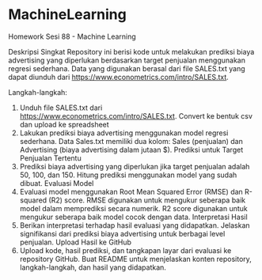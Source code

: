 # MachineLearning
Homework Sesi 88 - Machine Learning

Deskripsi Singkat Repository ini berisi kode untuk melakukan prediksi biaya advertising yang diperlukan berdasarkan target penjualan menggunakan regresi sederhana. Data yang digunakan berasal dari file SALES.txt yang dapat diunduh dari https://www.econometrics.com/intro/SALES.txt.

Langkah-langkah:
1. Unduh file SALES.txt dari https://www.econometrics.com/intro/SALES.txt. Convert ke bentuk csv dan upload ke spreadsheet
2. Lakukan prediksi biaya advertising menggunakan model regresi sederhana. Data Sales.txt memiliki dua kolom: Sales (penjualan) dan Advertising (biaya advertising dalam jutaan $). Prediksi untuk Target Penjualan Tertentu
3. Prediksi biaya advertising yang diperlukan jika target penjualan adalah 50, 100, dan 150. Hitung prediksi menggunakan model yang sudah dibuat. Evaluasi Model
4. Evaluasi model menggunakan Root Mean Squared Error (RMSE) dan R-squared (R2) score. RMSE digunakan untuk mengukur seberapa baik model dalam memprediksi secara numerik. R2 score digunakan untuk mengukur seberapa baik model cocok dengan data. Interpretasi Hasil
5. Berikan interpretasi terhadap hasil evaluasi yang didapatkan. Jelaskan signifikansi dari prediksi biaya advertising untuk berbagai level penjualan. Upload Hasil ke GitHub
6. Upload kode, hasil prediksi, dan tangkapan layar dari evaluasi ke repository GitHub. Buat README untuk menjelaskan konten repository, langkah-langkah, dan hasil yang didapatkan.
